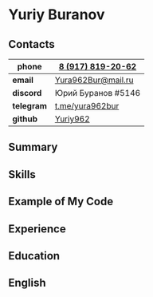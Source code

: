 # Yuriy Buranov


 ## Contacts

| __phone__  | [8 (917) 819-20-62](tel:+79178192062)          |
|------------|------------------------------------------------|
| __email__  | [Yura962Bur@mail.ru](mailto:Yura962Bur@mail.ru)|
|__discord__ | Юрий Буранов #5146							  |
|__telegram__| [t.me/yura962bur](https://t.me/yura962bur)     |
|__github__  | [Yuriy962](https://github.com/Yuriy962)        |



## Summary


## Skills


## Example of My Code


## Experience


## Education


## English
